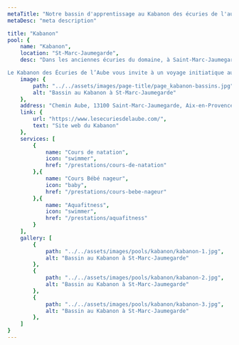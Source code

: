 ```yaml
---
metaTitle: "Notre bassin d'apprentissage au Kabanon des écuries de l'aube"
metaDesc: "meta description"

title: "Kabanon"
pool: {
	name: "Kabanon",
	location: "St-Marc-Jaumegarde",
	desc: "Dans les anciennes écuries du domaine, à Saint-Marc-Jaumegarde, s’est installé le restaurant traditionnel et sa cuisine du terroir.

Le Kabanon des Écuries de l’Aube vous invite à un voyage initiatique aux saveurs de la Provence. Tout près d’Aix-en-Provence, profitez d’un cadre propice à la détente pour vous adonner à de nombreuses activités : deux piscines, terrain de tennis, terrain de beach-volley et terrain de pétanque, nombreuses balades autour du domaine, etc.",
	image: {
		path: "../../assets/images/page-title/page_kabanon-bassins.jpg",
		alt: "Bassin au Kabanon à St-Marc-Jaumegarde"
	},
	address: "Chemin Aube, 13100 Saint-Marc-Jaumegarde, Aix-en-Provence France",
	link: {
		url: "https://www.lesecuriesdelaube.com/",
		text: "Site web du Kabanon"
	},
	services: [
		{
			name: "Cours de natation",
			icon: "swimmer",
			href: "/prestations/cours-de-natation"
		},{
			name: "Cours Bébé nageur",
			icon: "baby",
			href: "/prestations/cours-bebe-nageur"
		},{
			name: "Aquafitness",
			icon: "swimmer",
			href: "/prestations/aquafitness"
		}
	],
	gallery: [
		{
			path: "../../assets/images/pools/kabanon/kabanon-1.jpg",
			alt: "Bassin au Kabanon à St-Marc-Jaumegarde"
		},
		{
			path: "../../assets/images/pools/kabanon/kabanon-2.jpg",
			alt: "Bassin au Kabanon à St-Marc-Jaumegarde"
		},
		{
			path: "../../assets/images/pools/kabanon/kabanon-3.jpg",
			alt: "Bassin au Kabanon à St-Marc-Jaumegarde"
		},
	]
}
---
```


